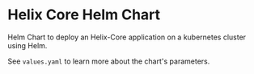# Helix Core Helm Chart

Helm Chart to deploy an Helix-Core application on a kubernetes cluster using Helm.

See `values.yaml` to learn more about the chart's parameters.
